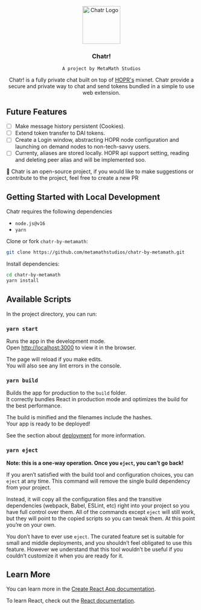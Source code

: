 <!-- INTRODUCTION -->
<p align="center">
  <a href="https://github.com/metamathstudios" target="_blank" rel="noopener noreferrer">
    <img width="100" src="https://user-images.githubusercontent.com/78161484/186249688-f56c5b5e-e068-43ca-bc6c-0efe4bf064ca.png" alt="Chatr Logo">
  </a>

  
  <!-- Title Placeholder -->
  <h3 align="center">Chatr!</h3>
  <p align="center">
    <code>A project by MetaMath Studios</code>
  </p>
  <p align="center">
Chatr! is a fully private chat built on top of <a href="https://hoprnet.org">HOPR's</a> mixnet. Chatr provide a secure and private way to chat and send tokens bundled in a simple to use web extension.
  </p>
</p>

## Future Features

  - [ ] Make message history persistent (Cookies).
  - [ ] Extend token transfer to DAI tokens.
  - [ ] Create a Login window, abstracting HOPR node configuration and launching on demand nodes to non-tech-savvy users.
  - [ ] Currenty, aliases are stored locally. HOPR api support setting, reading and deleting peer alias and will be implemented soo.
  
  🚨 Chatr is an open-source project, if you would like to make suggestions or contribute to the project, feel free to create a new PR
  
## Getting Started with Local Development

Chatr requires the following dependencies

- `node.js@v16`
- `yarn`

Clone or fork `chatr-by-metamath`:

```sh
git clone https://github.com/metamathstudios/chatr-by-metamath.git
```

Install dependencies:

```sh
cd chatr-by-metamath
yarn install
```

## Available Scripts

In the project directory, you can run:

### `yarn start`

Runs the app in the development mode.\
Open [http://localhost:3000](http://localhost:3000) to view it in the browser.

The page will reload if you make edits.\
You will also see any lint errors in the console.

### `yarn build`

Builds the app for production to the `build` folder.\
It correctly bundles React in production mode and optimizes the build for the best performance.

The build is minified and the filenames include the hashes.\
Your app is ready to be deployed!

See the section about [deployment](https://facebook.github.io/create-react-app/docs/deployment) for more information.

### `yarn eject`

**Note: this is a one-way operation. Once you `eject`, you can’t go back!**

If you aren’t satisfied with the build tool and configuration choices, you can `eject` at any time. This command will remove the single build dependency from your project.

Instead, it will copy all the configuration files and the transitive dependencies (webpack, Babel, ESLint, etc) right into your project so you have full control over them. All of the commands except `eject` will still work, but they will point to the copied scripts so you can tweak them. At this point you’re on your own.

You don’t have to ever use `eject`. The curated feature set is suitable for small and middle deployments, and you shouldn’t feel obligated to use this feature. However we understand that this tool wouldn’t be useful if you couldn’t customize it when you are ready for it.

## Learn More

You can learn more in the [Create React App documentation](https://facebook.github.io/create-react-app/docs/getting-started).

To learn React, check out the [React documentation](https://reactjs.org/).
